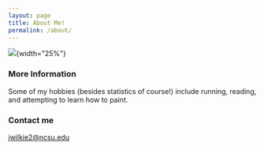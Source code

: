 ```yaml
---
layout: page
title: About Me!
permalink: /about/
---
```


![ ](https://github.com/jwilkie94/jwilkie94.github.io/tree/master/images/Blogphot.jpeg){width="25%"}

### More Information

Some of my hobbies (besides statistics of course!) include running, reading, and attempting to learn how to paint.

### Contact me

[jwilkie2@ncsu.edu](mailto:jwilkie2@ncsu.edu)
